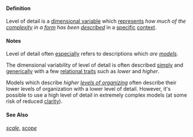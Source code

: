 #### Definition

Level of detail is a [dimensional variable](https://github.com/gcassel/Modular-Organization-Terminology/blob/master/terms/dimensional-variable.md) which [represents](https://github.com/gcassel/Modular-Organization-Terminology/blob/master/terms/represent.md) *how much of the [complexity](https://github.com/gcassel/Modular-Organization-Terminology/blob/master/terms/complexity.md) in a [form](https://github.com/gcassel/Modular-Organization-Terminology/blob/master/terms/form.md) has been [described](https://github.com/gcassel/Modular-Organization-Terminology/blob/master/terms/describe.md)* in a [specific](https://github.com/gcassel/Modular-Organization-Terminology/blob/master/terms/specific.md) [context](https://github.com/gcassel/Modular-Organization-Terminology/blob/master/terms/context.md).
		
#### Notes

Level of detail often [especially](https://github.com/gcassel/Modular-Organization-Terminology/blob/master/terms/specialize.md) refers to descriptions which *are [models](https://github.com/gcassel/Modular-Organization-Terminology/blob/master/terms/model.md)*.
		
The dimensional variability of level of detail is often described [simply](https://github.com/gcassel/Modular-Organization-Terminology/blob/master/terms/simplicity.md) and [generically](https://github.com/gcassel/Modular-Organization-Terminology/blob/master/terms/generic.md) with a few [relational traits](https://github.com/gcassel/Modular-Organization-Terminology/blob/master/terms/relational-trait.md) such as *lower* and *higher*.
		
Models which describe *higher [levels of organizing](https://github.com/gcassel/Modular-Organization-Terminology/blob/master/terms/level-of-organizing.md)* often describe their lower levels of organization with a lower level of detail.  However, it's possible to use a high level of detail in extremely complex models (at some risk of reduced [clarity](https://github.com/gcassel/Modular-Organization-Terminology/blob/master/terms/clarify.md)).
		
#### See Also

*[scale](https://github.com/gcassel/Modular-Organization-Terminology/blob/master/terms/scale.md)*, *[scope](https://github.com/gcassel/Modular-Organization-Terminology/blob/master/terms/scope.md)*
